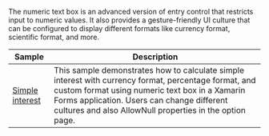 The numeric text box is an advanced version of entry control that restricts input to numeric values. It also provides a gesture-friendly UI culture that can be configured to display different formats like currency format, scientific format, and more.

| Sample | Description |
| ------ | ----------- |
| [Simple interest](NumericTextBox/Samples) |This sample demonstrates how to calculate simple interest with currency format, percentage format, and custom format using numeric text box in a Xamarin Forms application. Users can change different cultures and also AllowNull properties in the option page.|